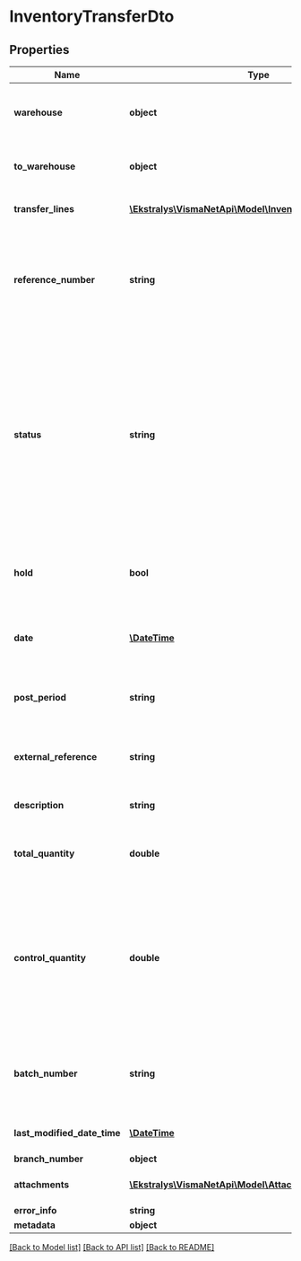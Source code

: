 # InventoryTransferDto

## Properties
Name | Type | Description | Notes
------------ | ------------- | ------------- | -------------
**warehouse** | **object** | Mandatory field: The top part &amp;gt; From warehouse* &amp;gt; The warehouse from which the goods are transferred. | [optional] 
**to_warehouse** | **object** | Mandatory field: The top part &amp;gt; To warehouse &amp;gt; The warehouse to which the goods are transferred. | [optional] 
**transfer_lines** | [**\Ekstralys\VismaNetApi\Model\InventoryTransferLineDto[]**](InventoryTransferLineDto.md) | The Transaction details tab &amp;gt; The inventory transfer lines | [optional] 
**reference_number** | **string** | The unique reference number of the receipt, which the system automatically assigns according to the numbering sequence selected for receipts on the Inventory Preferences IN.10.10.00) form. | [optional] 
**status** | **string** | The current status of the receipt. The following options are available:   On Hold:The receipt/issue is a draft and can be edited. Receipts with this status cannot be released.  Balanced: The receipt/issue data has been validated by the system and the receipt can be released. It also can be modified or deleted, but changes can be saved only if the receipt is balanced.  Released: The receipt/issue has been released and cannot be edited or deleted. | [optional] 
**hold** | **bool** | A check box that you select to give the receipt the On Hold status. Clear the check box to save the receipt with the Balanced status. | [optional] 
**date** | [**\DateTime**](\DateTime.md) | The date when the receipt was created. All transactions included in this document will have this transaction date. | [optional] 
**post_period** | **string** | The financial period to which the transactions recorded in the document should be posted. Format MMYYYY. | [optional] 
**external_reference** | **string** | The external reference number of the inventory issue document (for example, the vendor’s reference code). | [optional] 
**description** | **string** | A brief description of the inventory issue or its transactions. | [optional] 
**total_quantity** | **double** | The total quantity of inventory items, which the system calculates automatically, for the document. | [optional] 
**control_quantity** | **double** | The manually entered quantity of inventory items. Control Qty. is available only if the Validate Document Totals on Entry option is selected on the Inventory Preferences form. If the Control Qty. and Total Qty.values do not match, the system generates a warning message and the issue cannot be saved. | [optional] 
**batch_number** | **string** | The reference number of the batch generated for the receipt. Click the number to open the Journal Transactions (GL.30.10.00) form and view the details of the transactions. | [optional] 
**last_modified_date_time** | [**\DateTime**](\DateTime.md) | The date when the document was last modified. | [optional] 
**branch_number** | **object** | The Branch associated | [optional] 
**attachments** | [**\Ekstralys\VismaNetApi\Model\AttachmentDto[]**](AttachmentDto.md) | The data containing information about the document attachments | [optional] 
**error_info** | **string** |  | [optional] 
**metadata** | **object** |  | [optional] 

[[Back to Model list]](../README.md#documentation-for-models) [[Back to API list]](../README.md#documentation-for-api-endpoints) [[Back to README]](../README.md)


